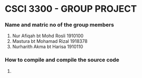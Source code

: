 # CSCI 3300 - GROUP PROJECT

<h3>Name and matric no of the group members </h3>

  1. Nur Afiqah bt Mohd Rosli 1910100
  2. Mastura bt Mohamad Rizal 1918378
  3. Nurharith Akma bt Harisa 1910110
  
<h3> How to compile and compile the source code </h3>

  1. 
 
